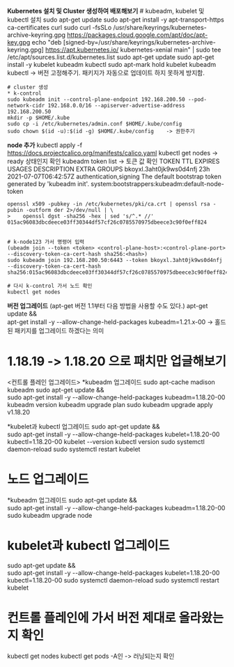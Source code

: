 **Kubernetes 설치 및 Cluster 생성하여 배포해보기**
	# kubeadm, kubelet 및 kubectl 설치
 	sudo apt-get update
 	sudo apt-get install -y apt-transport-https ca-certificates curl
 	sudo curl -fsSLo /usr/share/keyrings/kubernetes-archive-keyring.gpg https://packages.cloud.google.com/apt/doc/apt-key.gpg
 	echo "deb [signed-by=/usr/share/keyrings/kubernetes-archive-keyring.gpg] https://apt.kubernetes.io/ kubernetes-xenial main" | sudo tee /etc/apt/sources.list.d/kubernetes.list
 	sudo apt-get update
 	sudo apt-get install -y kubelet kubeadm kubectl
 	sudo apt-mark hold kubelet kubeadm kubectl            -> 버전 고정해주기. 패키지가 자동으로 업데이트 하지 못하게 방지함.


	# cluster 생성
	* k-control
	sudo kubeadm init --control-plane-endpoint 192.168.200.50 --pod-network-cidr 192.168.0.0/16 --apiserver-advertise-address 192.168.200.50
	mkdir -p $HOME/.kube
	sudo cp -i /etc/kubernetes/admin.conf $HOME/.kube/config
	sudo chown $(id -u):$(id -g) $HOME/.kube/config    -> 권한주기


**node 추가**
	kubectl apply -f https://docs.projectcalico.org/manifests/calico.yaml
	kubectl get nodes     -> ready 상태인지 확인
	kubeadm token list    -> 토큰 값 확인
	TOKEN                     TTL         EXPIRES                USAGES                   DESCRIPTION                                                EXTRA GROUPS
	bkoyxl.3aht0jk9ws0d4nfj   23h         2021-07-07T06:42:57Z   authentication,signing   The default bootstrap token generated by 'kubeadm init'.   	system:bootstrappers:kubeadm:default-node-token

	openssl x509 -pubkey -in /etc/kubernetes/pki/ca.crt | openssl rsa -pubin -outform der 2>/dev/null | \
	>    openssl dgst -sha256 -hex | sed 's/^.* //'
	015ac96083dbcdeece03ff30344df57cf26c0785570975dbeece3c90f0eff824


	# k-node123 가서 명령어 입력
	(ubeadm join --token <token> <control-plane-host>:<control-plane-port> --discovery-token-ca-cert-hash sha256:<hash>)
	sudo kubeadm join 192.168.200.50:6443 --token bkoyxl.3aht0jk9ws0d4nfj --discovery-token-ca-cert-hash sha256:015ac96083dbcdeece03ff30344df57cf26c0785570975dbeece3c90f0eff824 

	# 다시 k-control 가서 노드 확인
	kubectl get nodes
 
  
  
**버전 업그레이드**
(apt-get 버전 1.1부터 다음 방법을 사용할 수도 있다.)
apt-get update && \
apt-get install -y --allow-change-held-packages kubeadm=1.21.x-00  -> 홀드된 패키지를 업그레이드 하겠다는 의미

# 1.18.19 -> 1.18.20 으로 패치만 업글해보기

<컨트롤 플레인 업그레이드>
*kubeadm 업그레이드
sudo apt-cache madison kubeadm
sudo apt-get update && \
sudo apt-get install -y --allow-change-held-packages kubeadm=1.18.20-00
kubeadm version
kubeadm upgrade plan
sudo kubeadm upgrade apply v1.18.20

*kubelet과 kubectl 업그레이드
sudo apt-get update && \
sudo apt-get install -y --allow-change-held-packages kubelet=1.18.20-00 kubectl=1.18.20-00
kubelet --version
kubectl version
sudo systemctl daemon-reload
sudo systemctl restart kubelet


# 노드 업그레이드
*kubeadm 업그레이드
sudo apt-get update && \
sudo apt-get install -y --allow-change-held-packages kubeadm=1.18.20-00
sudo kubeadm upgrade node

# kubelet과 kubectl 업그레이드
sudo apt-get update && \
sudo apt-get install -y --allow-change-held-packages kubelet=1.18.20-00 kubectl=1.18.20-00
sudo systemctl daemon-reload
sudo systemctl restart kubelet


# 컨트롤 플레인에 가서 버전 제대로 올라왔는지 확인
kubectl get nodes
kubectl get pods -A인        -> 러닝되는지 확인

  

 

